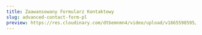 ```yaml
---
title: Zaawansowany Formularz Kontaktowy
slug: advanced-contact-form-pl
preview: https://res.cloudinary.com/dtbemnmn4/video/upload/v1665598595/9ae68d2c-6e26-464d-9589-8ee93f09b9b6_zh9nyr.webm
---
```

